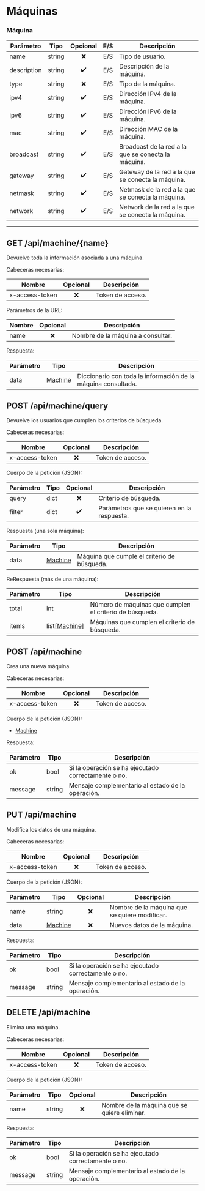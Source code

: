 # Máquinas

### Máquina

| Parámetro   | Tipo   | Opcional | E/S  | Descripción                                         |
| ----------- | ------ | :------: | :--: | --------------------------------------------------- |
| name        | string |    ❌     | E/S  | Tipo de usuario.                                    |
| description | string |    ✔️     | E/S  | Descripción de la máquina.                          |
| type        | string |    ❌     | E/S  | Tipo de la máquina.                                 |
| ipv4        | string |    ✔️     | E/S  | Dirección IPv4 de la máquina.                       |
| ipv6        | string |    ✔️     | E/S  | Dirección IPv6 de la máquina.                       |
| mac         | string |    ✔️     | E/S  | Dirección MAC de la máquina.                        |
| broadcast   | string |    ✔️     | E/S  | Broadcast de la red a la que se conecta la máquina. |
| gateway     | string |    ✔️     | E/S  | Gateway de la red a la que se conecta la máquina.   |
| netmask     | string |    ✔️     | E/S  | Netmask de la red a la que se conecta la máquina.   |
| network     | string |    ✔️     | E/S  | Network de la red a la que se conecta la máquina.   |



---



## GET /api/machine/{name}

Devuelve toda la información asociada a una máquina.

Cabeceras necesarias:

| Nombre         | Opcional | Descripción      |
| -------------- | :------: | ---------------- |
| x-access-token |   :x:    | Token de acceso. |

Parámetros de la URL:

| Nombre | Opcional | Descripción                       |
| ------ | :------: | --------------------------------- |
| name   |   :x:    | Nombre de la máquina a consultar. |

Respuesta:

| Parámetro | Tipo                | Descripción                                                  |
| --------- | ------------------- | ------------------------------------------------------------ |
| data      | [Machine](#machine) | Diccionario con toda la información de la máquina consultada. |





## POST /api/machine/query

Devuelve los usuarios que cumplen los criterios de búsqueda.

Cabeceras necesarias:

| Nombre         | Opcional | Descripción      |
| -------------- | :------: | ---------------- |
| x-access-token |   :x:    | Token de acceso. |

Cuerpo de la petición (JSON):

| Parámetro | Tipo |      Opcional      | Descripción                                |
| --------- | ---- | :----------------: | ------------------------------------------ |
| query     | dict |        :x:         | Criterio de búsqueda.                      |
| filter    | dict | :heavy_check_mark: | Parámetros que se quieren en la respuesta. |

Respuesta (una sola máquina):

| Parámetro | Tipo                | Descripción                                 |
| --------- | ------------------- | ------------------------------------------- |
| data      | [Machine](#machine) | Máquina que cumple el criterio de búsqueda. |

ReRespuesta (más de una máquina):

| Parámetro | Tipo                      | Descripción                                             |
| --------- | ------------------------- | ------------------------------------------------------- |
| total     | int                       | Número de máquinas que cumplen el criterio de búsqueda. |
| items     | list[[Machine](#machine)] | Máquinas que cumplen el criterio de búsqueda.           |



## POST /api/machine

Crea una nueva máquina.

Cabeceras necesarias:

| Nombre         | Opcional | Descripción      |
| -------------- | :------: | ---------------- |
| x-access-token |   :x:    | Token de acceso. |

Cuerpo de la petición (JSON):

- [Machine](#machine)

Respuesta:

| Parámetro | Tipo   | Descripción                                         |
| --------- | ------ | --------------------------------------------------- |
| ok        | bool   | Si la operación se ha ejecutado correctamente o no. |
| message   | string | Mensaje complementario al estado de la operación.   |



## PUT /api/machine

Modifica los datos de una máquina.

Cabeceras necesarias:

| Nombre         | Opcional | Descripción      |
| -------------- | :------: | ---------------- |
| x-access-token |   :x:    | Token de acceso. |

Cuerpo de la petición (JSON):

| Parámetro | Tipo                | Opcional | Descripción                                   |
| --------- | ------------------- | :------: | --------------------------------------------- |
| name      | string              |   :x:    | Nombre de la máquina que se quiere modificar. |
| data      | [Machine](#machine) |   :x:    | Nuevos datos de la máquina.                   |

Respuesta:

| Parámetro | Tipo   | Descripción                                         |
| --------- | ------ | --------------------------------------------------- |
| ok        | bool   | Si la operación se ha ejecutado correctamente o no. |
| message   | string | Mensaje complementario al estado de la operación.   |



## DELETE /api/machine

Elimina una máquina.

Cabeceras necesarias:

| Nombre         | Opcional | Descripción      |
| -------------- | :------: | ---------------- |
| x-access-token |   :x:    | Token de acceso. |

Cuerpo de la petición (JSON):

| Parámetro | Tipo   | Opcional | Descripción                                  |
| --------- | ------ | :------: | -------------------------------------------- |
| name      | string |   :x:    | Nombre de la máquina que se quiere eliminar. |

Respuesta:

| Parámetro | Tipo   | Descripción                                         |
| --------- | ------ | --------------------------------------------------- |
| ok        | bool   | Si la operación se ha ejecutado correctamente o no. |
| message   | string | Mensaje complementario al estado de la operación.   |